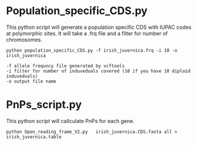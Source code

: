 # Population_specific_CDS.py
This python script will generate a population specific CDS with IUPAC codes at polymorphic sites. It will take a .frq file and a filter for number of chromosomes. 
```
python population_specific_CDS.py -f irish_juvernica.frq -i 10 -o irish_juvernica

-f allele frequncy file generated by vcftools
-i filter for number of induveduals covered (10 if you have 10 diploid induveduals)
-o output file name

```
# PnPs_script.py
This python script will callculate PnPs for each gene. 
```
python Open_reading_frame_V2.py   irish_juvernica.CDS.fasta all > irish_juvernica.table

```
